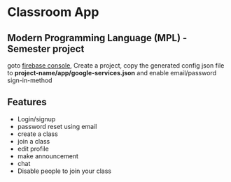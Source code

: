 # Classroom App
## Modern Programming Language (MPL) - Semester project
<p>goto <a href="https://console.firebase.google.com">firebase console</a>,
Create a project, copy the generated config json file to <b>project-name/app/google-services.json</b> and
enable email/password sign-in-method</p>

## Features
* Login/signup
* password reset using email
* create a class
* join a class
* edit profile
* make announcement
* chat
* Disable people to join your class

